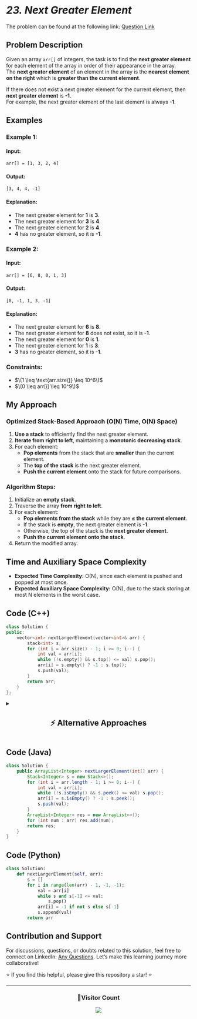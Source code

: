 # *23. Next Greater Element*  

The problem can be found at the following link: [Question Link](https://www.geeksforgeeks.org/problems/next-larger-element-1587115620/1)  

## **Problem Description**  

Given an array `arr[]` of integers, the task is to find the **next greater element** for each element of the array in order of their appearance in the array.  
The **next greater element** of an element in the array is the **nearest element on the right** which is **greater than the current element**.  

If there does not exist a next greater element for the current element, then **next greater element** is **-1**.  
For example, the next greater element of the last element is always **-1**.  


## **Examples**  

### **Example 1:**  

#### **Input:**  
```plaintext
arr[] = [1, 3, 2, 4]
```

#### **Output:**  
```plaintext
[3, 4, 4, -1]
```

#### **Explanation:**  
- The next greater element for **1** is **3**.  
- The next greater element for **3** is **4**.  
- The next greater element for **2** is **4**.  
- **4** has no greater element, so it is **-1**.  


### **Example 2:**  

#### **Input:**  
```plaintext
arr[] = [6, 8, 0, 1, 3]
```

#### **Output:**  
```plaintext
[8, -1, 1, 3, -1]
```

#### **Explanation:**  
- The next greater element for **6** is **8**.  
- The next greater element for **8** does not exist, so it is **-1**.  
- The next greater element for **0** is **1**.  
- The next greater element for **1** is **3**.  
- **3** has no greater element, so it is **-1**.  


### **Constraints:**  
- $\(1 \leq \text{arr.size()} \leq 10^6\)$  
- $\(0 \leq arr[i] \leq 10^9\)$  


## **My Approach**  

### **Optimized Stack-Based Approach (O(N) Time, O(N) Space)**  

1. **Use a stack** to efficiently find the next greater element.  
2. **Iterate from right to left**, maintaining a **monotonic decreasing stack**.  
3. For each element:
   - **Pop elements** from the stack that are **smaller** than the current element.  
   - The **top of the stack** is the next greater element.  
   - **Push the current element** onto the stack for future comparisons.  


### **Algorithm Steps:**  
1. Initialize an **empty stack**.  
2. Traverse the array **from right to left**.  
3. For each element:  
   - **Pop elements from the stack** while they are **≤ the current element**.  
   - If the stack is **empty**, the next greater element is **-1**.  
   - Otherwise, the top of the stack is the **next greater element**.  
   - **Push the current element onto the stack**.  
4. Return the modified array.  


## **Time and Auxiliary Space Complexity**  

- **Expected Time Complexity:** O(N), since each element is pushed and popped at most once.  
- **Expected Auxiliary Space Complexity:** O(N), due to the stack storing at most N elements in the worst case.  


## **Code (C++)**  

```cpp
class Solution {
public:
    vector<int> nextLargerElement(vector<int>& arr) {
        stack<int> s;
        for (int i = arr.size() - 1; i >= 0; i--) {
            int val = arr[i];
            while (!s.empty() && s.top() <= val) s.pop();
            arr[i] = s.empty() ? -1 : s.top();
            s.push(val);
        }
        return arr;
    }
};
```

<details>
  <summary><h2 align="center">⚡ Alternative Approaches</h2></summary>

## **2️⃣ Using Linked List (O(N) Time, O(N) Space)**  
1. Iterate through the array and use a linked list to store indices of the next greater element.
2. As we traverse, pop elements from the linked list that are smaller than the current element.

```cpp
class Solution {
public:
    vector<int> nextLargerElement(vector<int>& arr) {
        list<int> indices;
        vector<int> res(arr.size(), -1);
        
        for (int i = arr.size() - 1; i >= 0; i--) {
            while (!indices.empty() && arr[indices.back()] <= arr[i]) indices.pop_back();
            if (!indices.empty()) res[i] = arr[indices.back()];
            indices.push_back(i);
        }
        return res;
    }
};
```

🔹 **Pros:** Simplifies stack implementation using a linked list.  
🔹 **Cons:** A little more complex and less intuitive than using a stack.


## **📊 Comparison of Approaches**  

| **Approach**             | ⏱️ **Time Complexity** | 🗂️ **Space Complexity** | ✅ **Pros**                           | ⚠️ **Cons**                      |
|--------------------------|------------------------|------------------------|--------------------------------------|-----------------------------------|
| **Optimized (Stack)**     | 🟢 `O(N)`              | 🟡 `O(N)`               | Efficient and simple                | Requires extra space for stack    |
| **Linked List**           | 🟡 `O(N)`              | 🟡 `O(N)`               | Efficient and alternative            | Slightly more complex             |

## **💡 Best Choice?**  

- ✅ **For best efficiency:** **Optimized Stack Approach (`O(N)`)**.
- ✅ **For alternative approach:** **Linked List (`O(N)`)**.

</details>  


## **Code (Java)**  

```java
class Solution {
    public ArrayList<Integer> nextLargerElement(int[] arr) {
        Stack<Integer> s = new Stack<>();
        for (int i = arr.length - 1; i >= 0; i--) {
            int val = arr[i];
            while (!s.isEmpty() && s.peek() <= val) s.pop();
            arr[i] = s.isEmpty() ? -1 : s.peek();
            s.push(val);
        }
        ArrayList<Integer> res = new ArrayList<>();
        for (int num : arr) res.add(num);
        return res;
    }
}
```


## **Code (Python)**  

```python
class Solution:
    def nextLargerElement(self, arr):
        s = []
        for i in range(len(arr) - 1, -1, -1):
            val = arr[i]
            while s and s[-1] <= val:
                s.pop()
            arr[i] = -1 if not s else s[-1]
            s.append(val)
        return arr
```



## **Contribution and Support**  

For discussions, questions, or doubts related to this solution, feel free to connect on LinkedIn: [Any Questions](https://www.linkedin.com/in/het-patel-8b110525a/). Let’s make this learning journey more collaborative!

⭐ If you find this helpful, please give this repository a star! ⭐

---

<div align="center">
  <h3><b>📍Visitor Count</b></h3>
</div>

<p align="center">
  <img src="https://profile-counter.glitch.me/Hunterdii/count.svg" />
</p>
